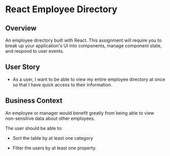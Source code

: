 # React Employee Directory

## Overview

An employee directory built with React. This assignment will require you to break up your application's UI into components, manage component state, and respond to user events.

## User Story

* As a user, I want to be able to view my entire employee directory at once so that I have quick access to their information.

## Business Context

An employee or manager would benefit greatly from being able to view non-sensitive data about other employees. 

The user should be able to:

  * Sort the table by at least one category

  * Filter the users by at least one property.

